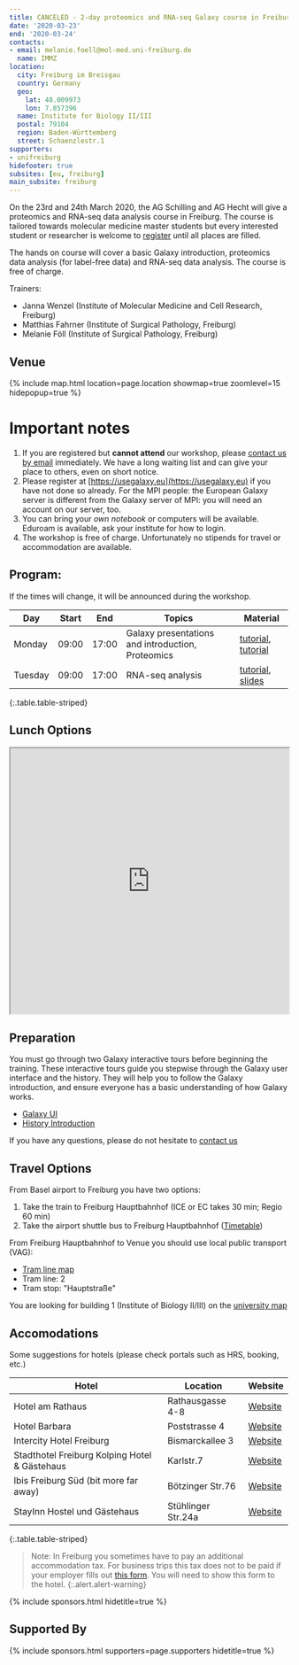 ```yaml
---
title: CANCELED - 2-day proteomics and RNA-seq Galaxy course in Freiburg
date: '2020-03-23'
end: '2020-03-24'
contacts:
- email: melanie.foell@mol-med.uni-freiburg.de
  name: IMMZ
location:
  city: Freiburg im Breisgau
  country: Germany
  geo:
    lat: 48.009973
    lon: 7.857396
  name: Institute for Biology II/III
  postal: 79104
  region: Baden-Württemberg
  street: Schaenzlestr.1
supporters:
- unifreiburg
hidefooter: true
subsites: [eu, freiburg]
main_subsite: freiburg
---
```



On the 23rd and 24th March 2020, the AG Schilling and AG Hecht will give a proteomics and
RNA-seq data analysis course in Freiburg. The course is
tailored towards molecular medicine master students but every
interested student or researcher is welcome to [register](mailto:melanie.foell@mol-med.uni-freiburg.de) until all
places are filled.

The hands on course will cover a basic Galaxy introduction, proteomics
data analysis (for label-free data) and RNA-seq data analysis. The
course is free of charge.

Trainers:

* Janna Wenzel (Institute of Molecular Medicine and Cell Research, Freiburg)
* Matthias Fahrner (Institute of Surgical Pathology, Freiburg)
* Melanie Föll (Institute of Surgical Pathology, Freiburg)


## Venue

{% include map.html location=page.location showmap=true zoomlevel=15 hidepopup=true %}


# Important notes

1. If you are registered but **cannot attend** our workshop, please [contact us
   by email](mailto:melanie.foell@mol-med.uni-freiburg.de) immediately. We have a long waiting
   list and can give your place to others, even on short notice.
2. Please register at [https://usegalaxy.eu](https://usegalaxy.eu) if you have
   not done so already. For the MPI people: the European Galaxy server is
   different from the Galaxy server of MPI: you will need an account on our
   server, too.
3. You can bring your *own notebook* or computers will be available. Eduroam is available, ask your institute for how to login.
4. The workshop is free of charge. Unfortunately no stipends for travel or accommodation are available.

## Program:

If the times will change, it will be announced during the workshop.

Day       | Start | End   | Topics                                                                 | Material
--------- | ----- | ----  | ---------------------------------------------------------------------- | -------------
Monday    | 09:00 | 17:00 | Galaxy presentations and introduction, Proteomics                      | [tutorial](https://training.galaxyproject.org/training-material/topics/proteomics/tutorials/database-handling/tutorial.html), [tutorial](https://training.galaxyproject.org/training-material/topics/proteomics/tutorials/protein-id-oms/tutorial.html)
Tuesday   | 09:00 | 17:00 | RNA-seq analysis                                                       | [tutorial](https://galaxyproject.github.io/training-material/topics/transcriptomics/tutorials/ref-based/tutorial.html), [slides](https://galaxyproject.github.io/training-material/topics/transcriptomics/slides/introduction.html#1)
{:.table.table-striped}

## Lunch Options

<iframe src="https://www.google.com/maps/d/embed?mid=1Brpw-UguRNDISn4_bVk8ifRkTRG8JIWR" width="100%" height="480"></iframe>

## Preparation

You must go through two Galaxy interactive tours before beginning the training.
These interactive tours guide you stepwise through the Galaxy user interface
and the history. They will help you to follow the Galaxy introduction, and
ensure everyone has a basic understanding of how Galaxy works.

- [Galaxy UI](https://usegalaxy.eu/tours/core.galaxy_ui)
- [History Introduction](https://usegalaxy.eu/tours/core.history)

If you have any questions, please do not hesitate to [contact us](mailto:melanie.foell@mol-med.uni-freiburg.de)

## Travel Options

From Basel airport to Freiburg you have two options:

1. Take the train to Freiburg Hauptbahnhof (ICE or EC takes 30 min; Regio 60 min)
2. Take the airport shuttle bus to Freiburg Hauptbahnhof ([Timetable](https://www.freiburger-reisedienst.de/en/airportbus/timetable.php))

From Freiburg Hauptbahnhof to Venue you should use local public transport (VAG):

- [Tram line map](http://www.vag-freiburg.de/fahrplan-linien/netzplaene/liniennetzplan.html)
- Tram line: 2
- Tram stop: "Hauptstraße"

You are looking for building 1 (Institute of Biology II/III) on the [university map](http://www.uni-freiburg.de/universitaet/kontakt-und-wegweiser/lageplaene/aussenklinik)

## Accomodations

Some suggestions for hotels (please check portals such as HRS, booking, etc.)

Hotel                                         | Location           | Website
--------------------------------------------- | ------------------ | ----------
Hotel am Rathaus                              | Rathausgasse 4-8   | [Website](http://www.am-rathaus.de/)
Hotel Barbara                                 | Poststrasse 4      | [Website](http://www.hotel-barbara.de/)
Intercity Hotel Freiburg                      | Bismarckallee 3    | [Website](http://de.intercityhotel.com/Freiburg/InterCityHotel-Freiburg)
Stadthotel Freiburg Kolping Hotel & Gästehaus | Karlstr.7          | [Website](http://www.hotel-freiburg.de/)
Ibis Freiburg Süd (bit more far away)         | Bötzinger Str.76   | [Website](http://www.accorhotels.com/de/hotel-2656-ibis-budget-freiburg-sued/index.shtml)
StayInn Hostel und Gästehaus                  | Stühlinger Str.24a | [Website](http://www.stayinn-freiburg.de/hostel-und-gaestehaus/)
{:.table.table-striped}

<!-- TODO: map -->

> Note:
> In Freiburg you sometimes have to pay an additional accommodation tax. For business trips this tax does not
> to be paid if your employer fills out [this form](http://www.freiburg.de/servicebw/UebernachtungSt_Arbeitgeberbescheinigung.pdf). You will need to show this form to the hotel.
{:.alert.alert-warning}


{% include sponsors.html hidetitle=true %}

## Supported By

{% include sponsors.html supporters=page.supporters hidetitle=true %}

